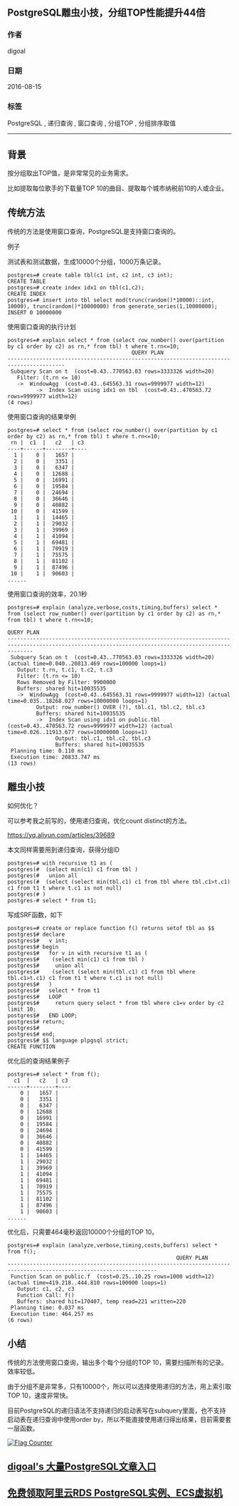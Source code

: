 ## PostgreSQL雕虫小技，分组TOP性能提升44倍  
                    
### 作者                   
digoal                    
                    
### 日期                  
2016-08-15                     
                    
### 标签                  
PostgreSQL , 递归查询 , 窗口查询 , 分组TOP , 分组排序取值    
                    
----                  
                    
## 背景         
按分组取出TOP值，是非常常见的业务需求。  
  
比如提取每位歌手的下载量TOP 10的曲目、提取每个城市纳税前10的人或企业。  
  
## 传统方法  
  
传统的方法是使用窗口查询，PostgreSQL是支持窗口查询的。  
  
例子  
  
测试表和测试数据，生成10000个分组，1000万条记录。  
  
```  
postgres=# create table tbl(c1 int, c2 int, c3 int);  
CREATE TABLE  
postgres=# create index idx1 on tbl(c1,c2);  
CREATE INDEX  
postgres=# insert into tbl select mod(trunc(random()*10000)::int, 10000), trunc(random()*10000000) from generate_series(1,10000000);  
INSERT 0 10000000  
```  
  
使用窗口查询的执行计划  
  
```  
postgres=# explain select * from (select row_number() over(partition by c1 order by c2) as rn,* from tbl) t where t.rn<=10;  
                                       QUERY PLAN                                         
----------------------------------------------------------------------------------------  
 Subquery Scan on t  (cost=0.43..770563.03 rows=3333326 width=20)  
   Filter: (t.rn <= 10)  
   ->  WindowAgg  (cost=0.43..645563.31 rows=9999977 width=12)  
         ->  Index Scan using idx1 on tbl  (cost=0.43..470563.72 rows=9999977 width=12)  
(4 rows)  
```  
  
使用窗口查询的结果举例  
  
```  
postgres=# select * from (select row_number() over(partition by c1 order by c2) as rn,* from tbl) t where t.rn<=10;  
 rn |  c1  |   c2   | c3   
----+------+--------+----  
  1 |    0 |   1657 |     
  2 |    0 |   3351 |     
  3 |    0 |   6347 |     
  4 |    0 |  12688 |     
  5 |    0 |  16991 |     
  6 |    0 |  19584 |     
  7 |    0 |  24694 |     
  8 |    0 |  36646 |     
  9 |    0 |  40882 |     
 10 |    0 |  41599 |     
  1 |    1 |  14465 |     
  2 |    1 |  29032 |     
  3 |    1 |  39969 |     
  4 |    1 |  41094 |     
  5 |    1 |  69481 |     
  6 |    1 |  70919 |     
  7 |    1 |  75575 |     
  8 |    1 |  81102 |     
  9 |    1 |  87496 |     
 10 |    1 |  90603 |     
......  
```  
  
使用窗口查询的效率，20.1秒  
  
```  
postgres=# explain (analyze,verbose,costs,timing,buffers) select * from (select row_number() over(partition by c1 order by c2) as rn,* from tbl) t where t.rn<=10;  
                                                                     QUERY PLAN                                                                       
----------------------------------------------------------------------------------------------------------------------------------------------------  
 Subquery Scan on t  (cost=0.43..770563.03 rows=3333326 width=20) (actual time=0.040..20813.469 rows=100000 loops=1)  
   Output: t.rn, t.c1, t.c2, t.c3  
   Filter: (t.rn <= 10)  
   Rows Removed by Filter: 9900000  
   Buffers: shared hit=10035535  
   ->  WindowAgg  (cost=0.43..645563.31 rows=9999977 width=12) (actual time=0.035..18268.027 rows=10000000 loops=1)  
         Output: row_number() OVER (?), tbl.c1, tbl.c2, tbl.c3  
         Buffers: shared hit=10035535  
         ->  Index Scan using idx1 on public.tbl  (cost=0.43..470563.72 rows=9999977 width=12) (actual time=0.026..11913.677 rows=10000000 loops=1)  
               Output: tbl.c1, tbl.c2, tbl.c3  
               Buffers: shared hit=10035535  
 Planning time: 0.110 ms  
 Execution time: 20833.747 ms  
(13 rows)  
```  
  
## 雕虫小技  
  
如何优化？  
  
可以参考我之前写的，使用递归查询，优化count distinct的方法。  
  
https://yq.aliyun.com/articles/39689  
  
本文同样需要用到递归查询，获得分组ID  
  
```  
postgres=# with recursive t1 as (  
postgres(#  (select min(c1) c1 from tbl )  
postgres(#   union all  
postgres(#  (select (select min(tbl.c1) c1 from tbl where tbl.c1>t.c1) c1 from t1 t where t.c1 is not null)  
postgres(# )  
postgres-# select * from t1;  
```  
  
写成SRF函数，如下  
  
```  
postgres=# create or replace function f() returns setof tbl as $$  
postgres$# declare  
postgres$#   v int;  
postgres$# begin  
postgres$#   for v in with recursive t1 as (                                                                             
postgres$#    (select min(c1) c1 from tbl )                                                                     
postgres$#     union all                                                                                        
postgres$#    (select (select min(tbl.c1) c1 from tbl where tbl.c1>t.c1) c1 from t1 t where t.c1 is not null)   
postgres$#   )                                                                                                  
postgres$#   select * from t1  
postgres$#   LOOP  
postgres$#     return query select * from tbl where c1=v order by c2 limit 10;  
postgres$#   END LOOP;  
postgres$# return;  
postgres$#   
postgres$# end;  
postgres$# $$ language plpgsql strict;  
CREATE FUNCTION  
```  
  
优化后的查询结果例子  
  
```  
postgres=# select * from f();  
  c1  |   c2   | c3   
------+--------+----  
    0 |   1657 |     
    0 |   3351 |     
    0 |   6347 |     
    0 |  12688 |     
    0 |  16991 |     
    0 |  19584 |     
    0 |  24694 |     
    0 |  36646 |     
    0 |  40882 |     
    0 |  41599 |     
    1 |  14465 |     
    1 |  29032 |     
    1 |  39969 |     
    1 |  41094 |     
    1 |  69481 |     
    1 |  70919 |     
    1 |  75575 |     
    1 |  81102 |     
    1 |  87496 |     
    1 |  90603 |     
......  
```  
  
优化后，只需要464毫秒返回10000个分组的TOP 10。  
  
```  
postgres=# explain (analyze,verbose,timing,costs,buffers) select * from f();  
                                                     QUERY PLAN                                                        
---------------------------------------------------------------------------------------------------------------------  
 Function Scan on public.f  (cost=0.25..10.25 rows=1000 width=12) (actual time=419.218..444.810 rows=100000 loops=1)  
   Output: c1, c2, c3  
   Function Call: f()  
   Buffers: shared hit=170407, temp read=221 written=220  
 Planning time: 0.037 ms  
 Execution time: 464.257 ms  
(6 rows)  
```  
  
## 小结  
  
传统的方法使用窗口查询，输出多个每个分组的TOP 10，需要扫描所有的记录。效率较低。  
  
由于分组不是非常多，只有10000个，所以可以选择使用递归的方法，用上索引取TOP 10，速度非常快。  
  
目前PostgreSQL的递归语法不支持递归的启动表写在subquery里面，也不支持启动表在递归查询中使用order by，所以不能直接使用递归得出结果，目前需要套一层函数。  
  
  
<a rel="nofollow" href="http://info.flagcounter.com/h9V1"  ><img src="http://s03.flagcounter.com/count/h9V1/bg_FFFFFF/txt_000000/border_CCCCCC/columns_2/maxflags_12/viewers_0/labels_0/pageviews_0/flags_0/"  alt="Flag Counter"  border="0"  ></a>  
  
  
  
  
  
  
## [digoal's 大量PostgreSQL文章入口](https://github.com/digoal/blog/blob/master/README.md "22709685feb7cab07d30f30387f0a9ae")
  
  
## [免费领取阿里云RDS PostgreSQL实例、ECS虚拟机](https://free.aliyun.com/ "57258f76c37864c6e6d23383d05714ea")
  
